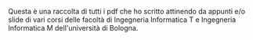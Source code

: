 Questa è una raccolta di tutti i pdf che ho scritto attinendo da appunti e/o slide di vari corsi delle facoltà di Ingegneria Informatica T e Ingegneria Informatica M dell'università di Bologna.
